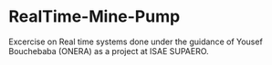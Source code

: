# RealTime-Mine-Pump
Excercise on Real time systems done under the guidance of Yousef Bouchebaba (ONERA) as a project at ISAE SUPAERO.
